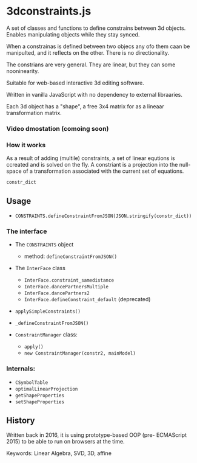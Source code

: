 # 3dconstraints.js

A set of classes and functions to define constrains between 3d objects.
Enables manipulating objects while they stay synced.

When a constrainas is defined between two objecs any ofo them caan be manipulted, and it reflects on the other.
There is no directionality.

The constrians are very general. They are linear, but they can some nooninearity. 

Suitable for web-based interactive 3d editing software.

Written in vanilla JavaScript with no dependency to external libraaries.

Each 3d object has a "shape", a free 3x4 matrix for as a lineaar transformation matrix.

### Video dmostation (comoing soon)

### How it works
As a result of adding (multile) constraints, a set of linear equtions is ccreated and is solved on the fly.
A constriant is a projection into the null-space of a transformation associated with the current set of equations.

`constr_dict`

## Usage
*   `CONSTRAINTS.defineConstraintFromJSON(JSON.stringify(constr_dict))`

### The interface
* The `CONSTRAINTS` object
  * method: `defineConstraintFromJSON()`
* The `InterFace` class
  * `InterFace.constraint_samedistance`
  * `InterFace.dancePartnersMultiple`
  * `InterFace.dancePartners2`
  * `InterFace.defineConstraint_default` (deprecated)

*  `applySimpleConstraints()`

* `_defineConstraintFromJSON()`

* `ConstraintManager` class:
  * `apply()`
  * `new ConstraintManager(constr2, mainModel)`
  
### Internals:
* `CSymbolTable`
* `optimalLinearProjection`
* `getShapeProperties`
* `setShapeProperties`

## History
Written back in 2016, it is using prototype-based OOP (pre- ECMAScript 2015) to be able to run on browsers at the time.

Keywords: Linear Algebra, SVD, 3D, affine
